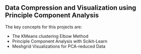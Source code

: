 ## Data Compression and Visualization using Principle Component Analysis  
The key concepts for this projects are:  
* The KMeans clustering Elbow Method
* Principle Component Analysis with Scikit-Learn
* Meshgrid Visualizations for PCA-reduced Data
